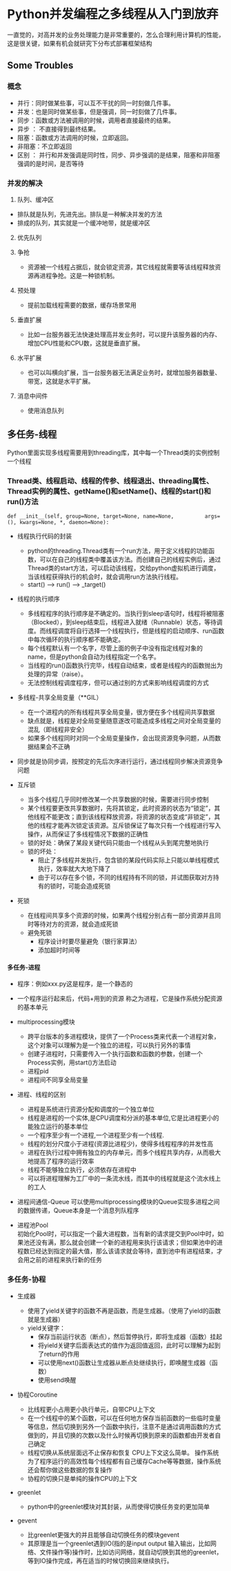# Python并发编程之多线程从入门到放弃 
一直觉的，对高并发的业务处理能力是非常重要的，怎么合理利用计算机的性能，这是很关键，如果有机会就研究下分布式部署框架结构 


## Some Troubles 

### 概念
- 并行：同时做某些事，可以互不干扰的同一时刻做几件事。 
- 并发：也是同时做某些事，但是强调，同一时刻做了几件事。
- 同步：函数或方法被调用的时候，调用者直接最终的结果。 
- 异步 ： 不直接得到最终结果。
- 阻塞：函数或方法调用的时候，立即返回。
- 非阻塞：不立即返回 
- 区别 ： 并行和并发强调是同时性，同步、异步强调的是结果，阻塞和非阻塞强调的是时间，是否等待

### 并发的解决 
1.  队列、缓冲区 
   - 排队就是队列，先进先出。排队是一种解决并发的方法
   - 排成的队列，其实就是一个缓冲地带，就是缓冲区 

2. 优先队列 

3. 争抢 
   - 资源被一个线程占据后，就会锁定资源，其它线程就需要等该线程释放资源再进程争抢。这是一种锁机制。 

4. 预处理 
   - 提前加载线程需要的数据，缓存场景常用 

5. 垂直扩展 
    - 比如一台服务器无法快速处理高并发业务时，可以提升该服务器的内存、增加CPU性能和CPU数，这就是垂直扩展。 

6. 水平扩展 
    -  也可以叫横向扩展，当一台服务器无法满足业务时，就增加服务器数量、带宽，这就是水平扩展。 

7. 消息中间件
   - 使用消息队列 



## 多任务-线程 

Python里面实现多线程需要用到threading库，其中每一个Thread类的实例控制一个线程 

### Thread类、线程启动、线程的传参、线程退出、threading属性、Thread实例的属性、getName()和setName()、线程的start()和run()方法
`def __init__(self, group=None, target=None, name=None,          args=(), kwargs=None, *, daemon=None):`

- 线程执行代码的封装  
   - python的threading.Thread类有一个run方法，用于定义线程的功能函数，可以在自己的线程类中覆盖该方法。而创建自己的线程实例后，通过Thread类的start方法，可以启动该线程，交给python虚拟机进行调度，当该线程获得执行的机会时，就会调用run方法执行线程。
   - start() --> run() --> _target() 

-  线程的执行顺序 
   - 多线程程序的执行顺序是不确定的。当执行到sleep语句时，线程将被阻塞（Blocked），到sleep结束后，线程进入就绪（Runnable）状态，等待调度。而线程调度将自行选择一个线程执行，但是线程的启动顺序、run函数中每次循环的执行顺序都不能确定。
   - 每个线程默认有一个名字，尽管上面的例子中没有指定线程对象的name，但是python会自动为线程指定一个名字。
   - 当线程的run()函数执行完毕，线程自动结束，或者是线程内的函数抛出为处理的异常（raise）。
   - 无法控制线程调度程序，但可以通过别的方式来影响线程调度的方式 

-  多线程-共享全局变量（**GIL）
   - 在一个进程内的所有线程共享全局变量，很方便在多个线程间共享数据   
   - 缺点就是，线程是对全局变量随意遂改可能造成多线程之间对全局变量的混乱（即线程非安全） 
   - 如果多个线程同时对同一个全局变量操作，会出现资源竞争问题，从而数据结果会不正确  

- 同步就是协同步调，按预定的先后次序进行运行，通过线程同步解决资源竞争问题 
-  互斥锁 
   -  当多个线程几乎同时修改某一个共享数据的时候，需要进行同步控制 
   - 某个线程要更改共享数据时，先将其锁定，此时资源的状态为“锁定”，其他线程不能更改；直到该线程释放资源，将资源的状态变成“非锁定”，其他的线程才能再次锁定该资源。互斥锁保证了每次只有一个线程进行写入操作，从而保证了多线程情况下数据的正确性 
   - 锁的好处：确保了某段关键代码只能由一个线程从头到尾完整地执行 
   -  锁的坏处：
      - 阻止了多线程并发执行，包含锁的某段代码实际上只能以单线程模式执行，效率就大大地下降了
      - 由于可以存在多个锁，不同的线程持有不同的锁，并试图获取对方持有的锁时，可能会造成死锁 

- 死锁 
   - 在线程间共享多个资源的时候，如果两个线程分别占有一部分资源并且同时等待对方的资源，就会造成死锁  
   - 避免死锁
     - 程序设计时要尽量避免（银行家算法）
     -  添加超时时间等


#### 多任务-进程 
- 程序：例如xxx.py这是程序，是一个静态的 
- 一个程序运行起来后，代码+用到的资源 称之为进程，它是操作系统分配资源的基本单元 
- multiprocessing模块
   - 跨平台版本的多进程模块，提供了一个Process类来代表一个进程对象，这个对象可以理解为是一个独立的进程，可以执行另外的事情  
   - 创建子进程时，只需要传入一个执行函数和函数的参数，创建一个Process实例，用start()方法启动 
   - 进程pid 
   -  进程间不同享全局变量 

- 进程、线程的区别 
  - 进程是系统进行资源分配和调度的一个独立单位 
  - 线程是进程的一个实体,是CPU调度和分派的基本单位,它是比进程更小的能独立运行的基本单位 
  - 一个程序至少有一个进程,一个进程至少有一个线程. 
  - 线程的划分尺度小于进程(资源比进程少)，使得多线程程序的并发性高 
  - 进程在执行过程中拥有独立的内存单元，而多个线程共享内存，从而极大地提高了程序的运行效率 
  - 线程不能够独立执行，必须依存在进程中 
  - 可以将进程理解为工厂中的一条流水线，而其中的线程就是这个流水线上的工人  

- 进程间通信-Queue 
可以使用multiprocessing模块的Queue实现多进程之间的数据传递，Queue本身是一个消息列队程序  

- 进程池Pool  
初始化Pool时，可以指定一个最大进程数，当有新的请求提交到Pool中时，如果池还没有满，那么就会创建一个新的进程用来执行该请求；但如果池中的进程数已经达到指定的最大值，那么该请求就会等待，直到池中有进程结束，才会用之前的进程来执行新的任务  


### 多任务-协程  

- 生成器 
  - 使用了yield关键字的函数不再是函数，而是生成器。（使用了yield的函数就是生成器）
  - yield关键字：
     - 保存当前运行状态（断点），然后暂停执行，即将生成器（函数）挂起
      - 将yield关键字后面表达式的值作为返回值返回，此时可以理解为起到了return的作用
      - 可以使用next()函数让生成器从断点处继续执行，即唤醒生成器（函数） 
     - 使用send唤醒  

- 协程Coroutine
  - 比线程更小占用更小执行单元，自带CPU上下文
  - 在一个线程中的某个函数，可以在任何地方保存当前函数的一些临时变量等信息，然后切换到另外一个函数中执行，注意不是通过调用函数的方式做到的，并且切换的次数以及什么时候再切换到原来的函数都由开发者自己确定
  - 线程切换从系统层面远不止保存和恢复 CPU上下文这么简单。 操作系统为了程序运行的高效性每个线程都有自己缓存Cache等等数据，操作系统还会帮你做这些数据的恢复操作 
  - 协程的切换只是单纯的操作CPU的上下文 

- greenlet
   - python中的greenlet模块对其封装，从而使得切换任务变的更加简单 

- gevent 
   - 比greenlet更强大的并且能够自动切换任务的模块gevent 
   - 其原理是当一个greenlet遇到IO(指的是input output 输入输出，比如网络、文件操作等)操作时，比如访问网络，就自动切换到其他的greenlet，等到IO操作完成，再在适当的时候切换回来继续执行。 